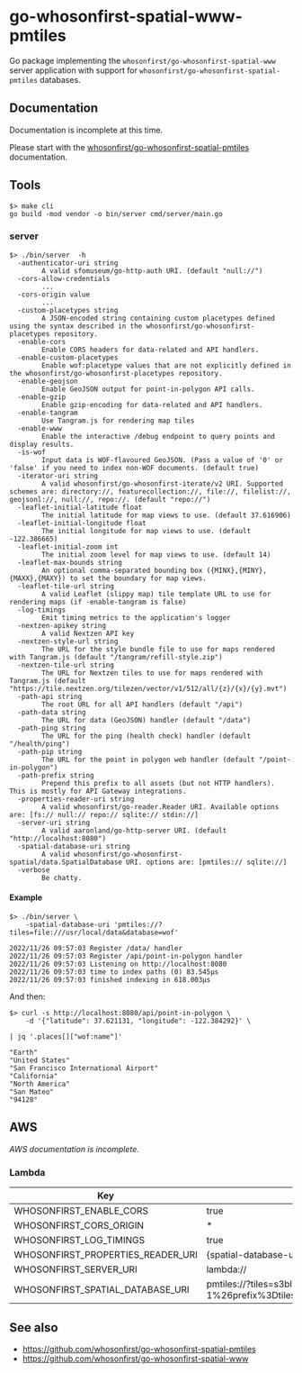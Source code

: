 # go-whosonfirst-spatial-www-pmtiles

Go package implementing the `whosonfirst/go-whosonfirst-spatial-www` server application with support for `whosonfirst/go-whosonfirst-spatial-pmtiles` databases.

## Documentation

Documentation is incomplete at this time.

Please start with the [whosonfirst/go-whosonfirst-spatial-pmtiles](https://github.com/whosonfirst/go-whosonfirst-spatial-pmtiles) documentation.

## Tools

```
$> make cli
go build -mod vendor -o bin/server cmd/server/main.go
```

### server

```
$> ./bin/server  -h
  -authenticator-uri string
    	A valid sfomuseum/go-http-auth URI. (default "null://")
  -cors-allow-credentials
    	...
  -cors-origin value
    	...
  -custom-placetypes string
    	A JSON-encoded string containing custom placetypes defined using the syntax described in the whosonfirst/go-whosonfirst-placetypes repository.
  -enable-cors
    	Enable CORS headers for data-related and API handlers.
  -enable-custom-placetypes
    	Enable wof:placetype values that are not explicitly defined in the whosonfirst/go-whosonfirst-placetypes repository.
  -enable-geojson
    	Enable GeoJSON output for point-in-polygon API calls.
  -enable-gzip
    	Enable gzip-encoding for data-related and API handlers.
  -enable-tangram
    	Use Tangram.js for rendering map tiles
  -enable-www
    	Enable the interactive /debug endpoint to query points and display results.
  -is-wof
    	Input data is WOF-flavoured GeoJSON. (Pass a value of '0' or 'false' if you need to index non-WOF documents. (default true)
  -iterator-uri string
    	A valid whosonfirst/go-whosonfirst-iterate/v2 URI. Supported schemes are: directory://, featurecollection://, file://, filelist://, geojsonl://, null://, repo://. (default "repo://")
  -leaflet-initial-latitude float
    	The initial latitude for map views to use. (default 37.616906)
  -leaflet-initial-longitude float
    	The initial longitude for map views to use. (default -122.386665)
  -leaflet-initial-zoom int
    	The initial zoom level for map views to use. (default 14)
  -leaflet-max-bounds string
    	An optional comma-separated bounding box ({MINX},{MINY},{MAXX},{MAXY}) to set the boundary for map views.
  -leaflet-tile-url string
    	A valid Leaflet (slippy map) tile template URL to use for rendering maps (if -enable-tangram is false)
  -log-timings
    	Emit timing metrics to the application's logger
  -nextzen-apikey string
    	A valid Nextzen API key
  -nextzen-style-url string
    	The URL for the style bundle file to use for maps rendered with Tangram.js (default "/tangram/refill-style.zip")
  -nextzen-tile-url string
    	The URL for Nextzen tiles to use for maps rendered with Tangram.js (default "https://tile.nextzen.org/tilezen/vector/v1/512/all/{z}/{x}/{y}.mvt")
  -path-api string
    	The root URL for all API handlers (default "/api")
  -path-data string
    	The URL for data (GeoJSON) handler (default "/data")
  -path-ping string
    	The URL for the ping (health check) handler (default "/health/ping")
  -path-pip string
    	The URL for the point in polygon web handler (default "/point-in-polygon")
  -path-prefix string
    	Prepend this prefix to all assets (but not HTTP handlers). This is mostly for API Gateway integrations.
  -properties-reader-uri string
    	A valid whosonfirst/go-reader.Reader URI. Available options are: [fs:// null:// repo:// sqlite:// stdin://]
  -server-uri string
    	A valid aaronland/go-http-server URI. (default "http://localhost:8080")
  -spatial-database-uri string
    	A valid whosonfirst/go-whosonfirst-spatial/data.SpatialDatabase URI. options are: [pmtiles:// sqlite://]
  -verbose
    	Be chatty.
```

#### Example

```
$> ./bin/server \
	-spatial-database-uri 'pmtiles://?tiles=file:///usr/local/data&database=wof'

2022/11/26 09:57:03 Register /data/ handler
2022/11/26 09:57:03 Register /api/point-in-polygon handler
2022/11/26 09:57:03 Listening on http://localhost:8080
2022/11/26 09:57:03 time to index paths (0) 83.545µs
2022/11/26 09:57:03 finished indexing in 618.003µs
```

And then:

```
$> curl -s http://localhost:8080/api/point-in-polygon \
	-d '{"latitude": 37.621131, "longitude": -122.384292}' \

| jq '.places[]["wof:name"]'

"Earth"
"United States"
"San Francisco International Airport"
"California"
"North America"
"San Mateo"
"94128"
```

## AWS

_AWS documentation is incomplete._

### Lambda

| Key | Value |
| --- | --- |
| WHOSONFIRST_ENABLE_CORS | true |
| WHOSONFIRST_CORS_ORIGIN | * |
| WHOSONFIRST_LOG_TIMINGS | true |
| WHOSONFIRST_PROPERTIES_READER_URI | {spatial-database-uri} |
| WHOSONFIRST_SERVER_URI | lambda:// |
| WHOSONFIRST_SPATIAL_DATABASE_URI | pmtiles://?tiles=s3blob%3A%2F%2Fexample%3Fregion%3Dus-east-1%26prefix%3Dtiles%2F%26credentials%3Dexample&database=sfomuseum |

## See also

* https://github.com/whosonfirst/go-whosonfirst-spatial-pmtiles
* https://github.com/whosonfirst/go-whosonfirst-spatial-www
